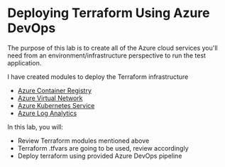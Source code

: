 # Deploying Terraform Using Azure DevOps

The purpose of this lab is to create all of the Azure cloud services you'll need from an environment/infrastructure perspective to run the test application.

I have created modules to deploy the Terraform infrastructure
- [Azure Container Registry](https://github.com/thomast1906/DevOps-Journey-Using-Azure-DevOps/tree/main/labs/2-AzureDevOps-Terraform-Pipeline/terraform/modules/acr)
- [Azure Virtual Network](https://github.com/thomast1906/DevOps-Journey-Using-Azure-DevOps/tree/main/labs/2-AzureDevOps-Terraform-Pipeline/terraform/modules/vnet)
- [Azure Kubernetes Service](https://github.com/thomast1906/DevOps-Journey-Using-Azure-DevOps/tree/main/labs/2-AzureDevOps-Terraform-Pipeline/terraform/modules/aks)
- [Azure Log Analytics](https://github.com/thomast1906/DevOps-Journey-Using-Azure-DevOps/tree/main/labs/2-AzureDevOps-Terraform-Pipeline/terraform/modules/log-analytics)

In this lab, you will:
- Review Terraform modules mentioned above
- Terraform .tfvars are going to be used, review accordingly
- Deploy terraform using provided Azure DevOps pipeline

